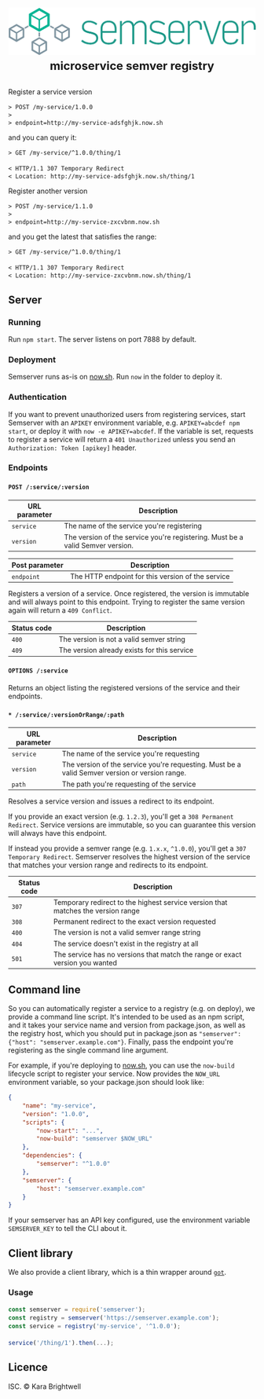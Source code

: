 <h1 align="center">
	<img width="600" alt="Semserver" src="images/logo.png"><br>
	<sup>microservice semver registry</sup>
</h1>

Register a service version

```
> POST /my-service/1.0.0
>
> endpoint=http://my-service-adsfghjk.now.sh
```

and you can query it:

```
> GET /my-service/^1.0.0/thing/1

< HTTP/1.1 307 Temporary Redirect
< Location: http://my-service-adsfghjk.now.sh/thing/1
```

Register another version

```
> POST /my-service/1.1.0
>
> endpoint=http://my-service-zxcvbnm.now.sh
```

and you get the latest that satisfies the range:

```
> GET /my-service/^1.0.0/thing/1

< HTTP/1.1 307 Temporary Redirect
< Location: http://my-service-zxcvbnm.now.sh/thing/1
```

## Server
### Running
Run `npm start`. The server listens on port 7888 by default.

### Deployment
Semserver runs as-is on [now.sh](http://now.sh). Run `now` in the folder to deploy it.

### Authentication
If you want to prevent unauthorized users from registering services, start Semserver with an `APIKEY` environment variable, e.g. `APIKEY=abcdef npm start`, or deploy it with `now -e APIKEY=abcdef`. If the variable is set, requests to register a service will return a `401 Unauthorized` unless you send an `Authorization: Token [apikey]` header.

### Endpoints
#### `POST /:service/:version`

URL parameter | Description
--------------|--------------
`service`     | The name of the service you're registering
`version`     | The version of the service you're registering. Must be a valid Semver version.

Post parameter | Description
---------------|--------------
`endpoint`     | The HTTP endpoint for this version of the service

Registers a version of a service. Once registered, the version is immutable and will always point to this endpoint. Trying to register the same version again will return a `409 Conflict`.

Status code | Description
------------|--------------
`400`       | The version is not a valid semver string
`409`       | The version already exists for this service

#### `OPTIONS /:service`

Returns an object listing the registered versions of the service and their endpoints.

#### `* /:service/:versionOrRange/:path`

URL parameter | Description
--------------|--------------
`service`     | The name of the service you're requesting
`version`     | The version of the service you're requesting. Must be a valid Semver version or version range.
`path`        | The path you're requesting of the service

Resolves a service version and issues a redirect to its endpoint.

If you provide an exact version (e.g. `1.2.3`), you'll get a `308 Permanent Redirect`. Service versions are immutable, so you can guarantee this version will always have this endpoint.

If instead you provide a semver range (e.g. `1.x.x`, `^1.0.0`), you'll get a `307 Temporary Redirect`. Semserver resolves the highest version of the service that matches your version range and redirects to its endpoint.

Status code | Description
------------|--------------
`307`       | Temporary redirect to the highest service version that matches the version range
`308`       | Permanent redirect to the exact version requested
`400`       | The version is not a valid semver range string
`404`       | The service doesn't exist in the registry at all
`501`       | The service has no versions that match the range or exact version you wanted

## Command line

So you can automatically register a service to a registry (e.g. on deploy), we provide a command line script. It's intended to be used as an npm script, and it takes your service name and version from package.json, as well as the registry host, which you should put in package.json as `"semserver": {"host": "semserver.example.com"}`. Finally, pass the endpoint you're registering as the single command line argument.

For example, if you're deploying to [now.sh](https://now.sh), you can use the `now-build` lifecycle script to register your service. Now provides the `NOW_URL` environment variable, so your package.json should look like:

```json
{
	"name": "my-service",
	"version": "1.0.0",
	"scripts": {
		"now-start": "...",
		"now-build": "semserver $NOW_URL"
	},
	"dependencies": {
		"semserver": "^1.0.0"
	},
	"semserver": {
		"host": "semserver.example.com"
	}
}
```

If your semserver has an API key configured, use the environment variable `SEMSERVER_KEY` to tell the CLI about it.

## Client library

We also provide a client library, which is a thin wrapper around [`got`](https://github.com/sindresorhus/got).

### Usage

```js
const semserver = require('semserver');
const registry = semserver('https://semserver.example.com');
const service = registry('my-service', '^1.0.0');

service('/thing/1').then(...);
```

## Licence

ISC. &copy; Kara Brightwell
